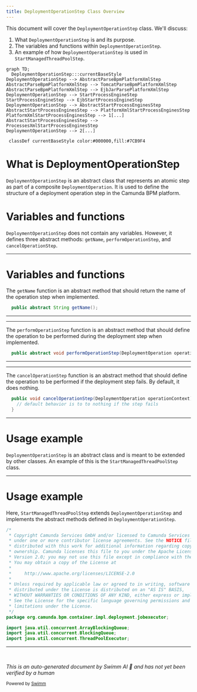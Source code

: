 ```yaml
---
title: DeploymentOperationStep Class Overview
---
```

This document will cover the `DeploymentOperationStep` class. We'll discuss:

1. What `DeploymentOperationStep` is and its purpose.
2. The variables and functions within `DeploymentOperationStep`.
3. An example of how `DeploymentOperationStep` is used in `StartManagedThreadPoolStep`.

```mermaid
graph TD;
  DeploymentOperationStep:::currentBaseStyle
DeploymentOperationStep --> AbstractParseBpmPlatformXmlStep
AbstractParseBpmPlatformXmlStep --> TomcatParseBpmPlatformXmlStep
AbstractParseBpmPlatformXmlStep --> EjbJarParsePlatformXmlStep
DeploymentOperationStep --> StartProcessEngineStep
StartProcessEngineStep --> EjbStartProcessEngineStep
DeploymentOperationStep --> AbstractStartProcessEnginesStep
AbstractStartProcessEnginesStep --> PlatformXmlStartProcessEnginesStep
PlatformXmlStartProcessEnginesStep --> 1[...]
AbstractStartProcessEnginesStep --> ProcessesXmlStartProcessEnginesStep
DeploymentOperationStep --> 2[...]

 classDef currentBaseStyle color:#000000,fill:#7CB9F4
```

# What is DeploymentOperationStep

`DeploymentOperationStep` is an abstract class that represents an atomic step as part of a composite `DeploymentOperation`. It is used to define the structure of a deployment operation step in the Camunda BPM platform.

# Variables and functions

`DeploymentOperationStep` does not contain any variables. However, it defines three abstract methods: `getName`, `performOperationStep`, and `cancelOperationStep`.

<SwmSnippet path="/engine/src/main/java/org/camunda/bpm/container/impl/spi/DeploymentOperationStep.java" line="27">

---

# Variables and functions

The `getName` function is an abstract method that should return the name of the operation step when implemented.

```java
  public abstract String getName();
```

---

</SwmSnippet>

<SwmSnippet path="/engine/src/main/java/org/camunda/bpm/container/impl/spi/DeploymentOperationStep.java" line="29">

---

The `performOperationStep` function is an abstract method that should define the operation to be performed during the deployment step when implemented.

```java
  public abstract void performOperationStep(DeploymentOperation operationContext);
```

---

</SwmSnippet>

<SwmSnippet path="/engine/src/main/java/org/camunda/bpm/container/impl/spi/DeploymentOperationStep.java" line="31">

---

The `cancelOperationStep` function is an abstract method that should define the operation to be performed if the deployment step fails. By default, it does nothing.

```java
  public void cancelOperationStep(DeploymentOperation operationContext){
    // default behavior is to to nothing if the step fails
  }
```

---

</SwmSnippet>

# Usage example

`DeploymentOperationStep` is an abstract class and is meant to be extended by other classes. An example of this is the `StartManagedThreadPoolStep` class.

<SwmSnippet path="/engine/src/main/java/org/camunda/bpm/container/impl/deployment/jobexecutor/StartManagedThreadPoolStep.java" line="1">

---

# Usage example

Here, `StartManagedThreadPoolStep` extends `DeploymentOperationStep` and implements the abstract methods defined in `DeploymentOperationStep`.

```java
/*
 * Copyright Camunda Services GmbH and/or licensed to Camunda Services GmbH
 * under one or more contributor license agreements. See the NOTICE file
 * distributed with this work for additional information regarding copyright
 * ownership. Camunda licenses this file to you under the Apache License,
 * Version 2.0; you may not use this file except in compliance with the License.
 * You may obtain a copy of the License at
 *
 *     http://www.apache.org/licenses/LICENSE-2.0
 *
 * Unless required by applicable law or agreed to in writing, software
 * distributed under the License is distributed on an "AS IS" BASIS,
 * WITHOUT WARRANTIES OR CONDITIONS OF ANY KIND, either express or implied.
 * See the License for the specific language governing permissions and
 * limitations under the License.
 */
package org.camunda.bpm.container.impl.deployment.jobexecutor;

import java.util.concurrent.ArrayBlockingQueue;
import java.util.concurrent.BlockingQueue;
import java.util.concurrent.ThreadPoolExecutor;
```

---

</SwmSnippet>

&nbsp;

*This is an auto-generated document by Swimm AI 🌊 and has not yet been verified by a human*

<SwmMeta version="3.0.0" repo-id="Z2l0aHViJTNBJTNBQ2l0aS1jYW11bmRhJTNBJTNBZ2lsYWRuYXZvdA==" repo-name="Citi-camunda" doc-type="class"><sup>Powered by [Swimm](/)</sup></SwmMeta>
